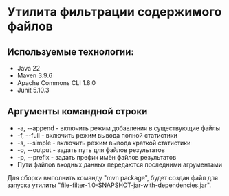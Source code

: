 # Утилита фильтрации содержимого файлов

## Используемые технологии:

- Java 22
- Maven 3.9.6
- Apache Commons CLI 1.8.0
- Junit 5.10.3 

## Аргументы командной строки

- -a, --append - включить режим добавления в существующие файлы
- -f, --full - включить режим вывода полной статистики
- -s, --simple - включить режим вывода краткой статистики
- -o, --output - задать путь для файлов результатов
- -p, --prefix - задать префик имён файлов результатов
- Пути файлов входных данных передаются последними агрументами

Для сборки выполнить команду "mvn package", будет создан файл
для запуска утилиты
"file-filter-1.0-SNAPSHOT-jar-with-dependencies.jar".
